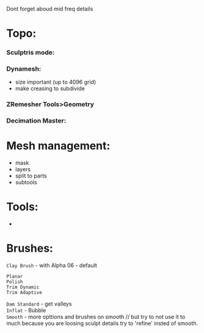 Dont forget aboud mid freq details 
# Topo:  
### Sculptris mode:     
### Dynamesh:   
- size important (up to 4096 grid)  
- make creasing to subdivide   
### ZRemesher Tools>Geometry  
### Decimation Master:  

# Mesh management:

- mask   
- layers   
- split to parts  
- subtools  

# Tools:
-


# Brushes:

`Clay Brush` - with Alpha 06 - default 


`Planar`  
`Polish`  
`Trim Dynamic`  
`Trim Adaptive`   
  
`Dam Standard`  - get valleys   
`Inflat` - Bubble   
`Smooth` - more opttions and brushes on smooth   // but try to not use it to much because you are loosing sculpt details try to 'refine' insted of smooth.  
